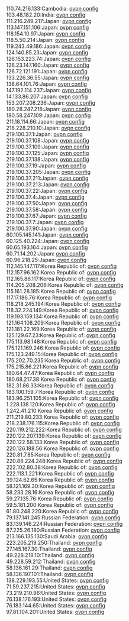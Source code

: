 110.74.216.133:Cambodia: [ovpn config](vpn/110_74_216_133.ovpn)  
103.48.182.20:India: [ovpn config](vpn/103_48_182_20.ovpn)  
111.216.249.217:Japan: [ovpn config](vpn/111_216_249_217.ovpn)  
113.147.151.106:Japan: [ovpn config](vpn/113_147_151_106.ovpn)  
118.154.10.97:Japan: [ovpn config](vpn/118_154_10_97.ovpn)  
118.5.50.214:Japan: [ovpn config](vpn/118_5_50_214.ovpn)  
119.243.49.186:Japan: [ovpn config](vpn/119_243_49_186.ovpn)  
124.140.85.23:Japan: [ovpn config](vpn/124_140_85_23.ovpn)  
126.153.223.74:Japan: [ovpn config](vpn/126_153_223_74.ovpn)  
126.23.147.160:Japan: [ovpn config](vpn/126_23_147_160.ovpn)  
126.72.121.191:Japan: [ovpn config](vpn/126_72_121_191.ovpn)  
133.226.36.55:Japan: [ovpn config](vpn/133_226_36_55.ovpn)  
138.64.101.76:Japan: [ovpn config](vpn/138_64_101_76.ovpn)  
147.192.114.237:Japan: [ovpn config](vpn/147_192_114_237.ovpn)  
14.133.86.207:Japan: [ovpn config](vpn/14_133_86_207.ovpn)  
153.207.208.236:Japan: [ovpn config](vpn/153_207_208_236.ovpn)  
180.28.247.218:Japan: [ovpn config](vpn/180_28_247_218.ovpn)  
180.58.247.109:Japan: [ovpn config](vpn/180_58_247_109.ovpn)  
211.18.114.66:Japan: [ovpn config](vpn/211_18_114_66.ovpn)  
218.228.210.10:Japan: [ovpn config](vpn/218_228_210_10.ovpn)  
219.100.37.1:Japan: [ovpn config](vpn/219_100_37_1.ovpn)  
219.100.37.108:Japan: [ovpn config](vpn/219_100_37_108.ovpn)  
219.100.37.109:Japan: [ovpn config](vpn/219_100_37_109.ovpn)  
219.100.37.125:Japan: [ovpn config](vpn/219_100_37_125.ovpn)  
219.100.37.138:Japan: [ovpn config](vpn/219_100_37_138.ovpn)  
219.100.37.19:Japan: [ovpn config](vpn/219_100_37_19.ovpn)  
219.100.37.205:Japan: [ovpn config](vpn/219_100_37_205.ovpn)  
219.100.37.211:Japan: [ovpn config](vpn/219_100_37_211.ovpn)  
219.100.37.213:Japan: [ovpn config](vpn/219_100_37_213.ovpn)  
219.100.37.22:Japan: [ovpn config](vpn/219_100_37_22.ovpn)  
219.100.37.4:Japan: [ovpn config](vpn/219_100_37_4.ovpn)  
219.100.37.50:Japan: [ovpn config](vpn/219_100_37_50.ovpn)  
219.100.37.58:Japan: [ovpn config](vpn/219_100_37_58.ovpn)  
219.100.37.67:Japan: [ovpn config](vpn/219_100_37_67.ovpn)  
219.100.37.7:Japan: [ovpn config](vpn/219_100_37_7.ovpn)  
219.100.37.90:Japan: [ovpn config](vpn/219_100_37_90.ovpn)  
60.105.145.141:Japan: [ovpn config](vpn/60_105_145_141.ovpn)  
60.125.40.224:Japan: [ovpn config](vpn/60_125_40_224.ovpn)  
60.65.193.164:Japan: [ovpn config](vpn/60_65_193_164.ovpn)  
60.71.14.202:Japan: [ovpn config](vpn/60_71_14_202.ovpn)  
60.96.218.25:Japan: [ovpn config](vpn/60_96_218_25.ovpn)  
112.145.147.117:Korea Republic of: [ovpn config](vpn/112_145_147_117.ovpn)  
112.157.96.162:Korea Republic of: [ovpn config](vpn/112_157_96_162.ovpn)  
112.165.86.117:Korea Republic of: [ovpn config](vpn/112_165_86_117.ovpn)  
114.205.208.206:Korea Republic of: [ovpn config](vpn/114_205_208_206.ovpn)  
115.161.28.185:Korea Republic of: [ovpn config](vpn/115_161_28_185.ovpn)  
117.17.186.76:Korea Republic of: [ovpn config](vpn/117_17_186_76.ovpn)  
118.218.245.194:Korea Republic of: [ovpn config](vpn/118_218_245_194.ovpn)  
118.32.224.149:Korea Republic of: [ovpn config](vpn/118_32_224_149.ovpn)  
119.193.159.134:Korea Republic of: [ovpn config](vpn/119_193_159_134.ovpn)  
121.164.108.209:Korea Republic of: [ovpn config](vpn/121_164_108_209.ovpn)  
121.181.22.169:Korea Republic of: [ovpn config](vpn/121_181_22_169.ovpn)  
125.129.67.23:Korea Republic of: [ovpn config](vpn/125_129_67_23.ovpn)  
175.113.98.148:Korea Republic of: [ovpn config](vpn/175_113_98_148.ovpn)  
175.121.169.246:Korea Republic of: [ovpn config](vpn/175_121_169_246.ovpn)  
175.123.249.15:Korea Republic of: [ovpn config](vpn/175_123_249_15.ovpn)  
175.202.70.235:Korea Republic of: [ovpn config](vpn/175_202_70_235.ovpn)  
175.215.86.221:Korea Republic of: [ovpn config](vpn/175_215_86_221.ovpn)  
180.64.47.47:Korea Republic of: [ovpn config](vpn/180_64_47_47.ovpn)  
180.68.217.38:Korea Republic of: [ovpn config](vpn/180_68_217_38.ovpn)  
182.31.86.33:Korea Republic of: [ovpn config](vpn/182_31_86_33.ovpn)  
183.100.159.7:Korea Republic of: [ovpn config](vpn/183_100_159_7.ovpn)  
183.96.251.105:Korea Republic of: [ovpn config](vpn/183_96_251_105.ovpn)  
1.228.138.120:Korea Republic of: [ovpn config](vpn/1_228_138_120.ovpn)  
1.242.41.210:Korea Republic of: [ovpn config](vpn/1_242_41_210.ovpn)  
211.219.80.233:Korea Republic of: [ovpn config](vpn/211_219_80_233.ovpn)  
218.238.176.115:Korea Republic of: [ovpn config](vpn/218_238_176_115.ovpn)  
220.119.212.222:Korea Republic of: [ovpn config](vpn/220_119_212_222.ovpn)  
220.122.207.139:Korea Republic of: [ovpn config](vpn/220_122_207_139.ovpn)  
220.122.58.133:Korea Republic of: [ovpn config](vpn/220_122_58_133.ovpn)  
220.126.188.56:Korea Republic of: [ovpn config](vpn/220_126_188_56.ovpn)  
220.81.7.85:Korea Republic of: [ovpn config](vpn/220_81_7_85.ovpn)  
220.88.224.248:Korea Republic of: [ovpn config](vpn/220_88_224_248.ovpn)  
222.102.80.38:Korea Republic of: [ovpn config](vpn/222_102_80_38.ovpn)  
222.113.1.221:Korea Republic of: [ovpn config](vpn/222_113_1_221.ovpn)  
39.124.62.65:Korea Republic of: [ovpn config](vpn/39_124_62_65.ovpn)  
58.121.169.30:Korea Republic of: [ovpn config](vpn/58_121_169_30.ovpn)  
58.233.28.16:Korea Republic of: [ovpn config](vpn/58_233_28_16.ovpn)  
59.27.135.76:Korea Republic of: [ovpn config](vpn/59_27_135_76.ovpn)  
59.5.181.200:Korea Republic of: [ovpn config](vpn/59_5_181_200.ovpn)  
61.80.248.220:Korea Republic of: [ovpn config](vpn/61_80_248_220.ovpn)  
79.137.141.245:Russian Federation: [ovpn config](vpn/79_137_141_245.ovpn)  
83.139.146.224:Russian Federation: [ovpn config](vpn/83_139_146_224.ovpn)  
87.225.26.180:Russian Federation: [ovpn config](vpn/87_225_26_180.ovpn)  
213.166.135.130:Saudi Arabia: [ovpn config](vpn/213_166_135_130.ovpn)  
223.205.219.250:Thailand: [ovpn config](vpn/223_205_219_250.ovpn)  
27.145.167.30:Thailand: [ovpn config](vpn/27_145_167_30.ovpn)  
49.228.218.10:Thailand: [ovpn config](vpn/49_228_218_10.ovpn)  
49.228.59.212:Thailand: [ovpn config](vpn/49_228_59_212.ovpn)  
58.136.161.29:Thailand: [ovpn config](vpn/58_136_161_29.ovpn)  
58.136.197.101:Thailand: [ovpn config](vpn/58_136_197_101.ovpn)  
138.229.193.55:United States: [ovpn config](vpn/138_229_193_55.ovpn)  
71.59.237.215:United States: [ovpn config](vpn/71_59_237_215.ovpn)  
73.219.210.96:United States: [ovpn config](vpn/73_219_210_96.ovpn)  
76.138.176.193:United States: [ovpn config](vpn/76_138_176_193.ovpn)  
76.183.144.65:United States: [ovpn config](vpn/76_183_144_65.ovpn)  
97.81.104.201:United States: [ovpn config](vpn/97_81_104_201.ovpn)  
